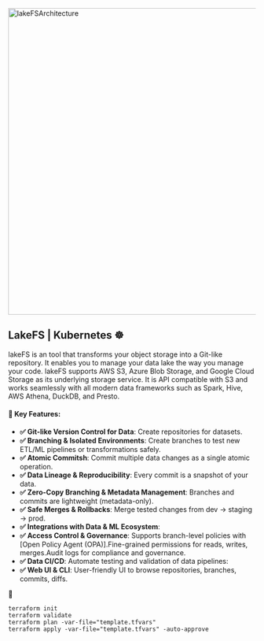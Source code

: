 <img width="1121" height="623" alt="lakeFSArchitecture" src="https://github.com/user-attachments/assets/a2832069-0729-4767-8ebf-9f3ec15b9c92" />



## LakeFS | Kubernetes ☸️
lakeFS is an tool that transforms your object storage into a Git-like repository. It enables you to manage your data lake the way you manage your code. lakeFS supports AWS S3, Azure Blob Storage, and Google Cloud Storage as its underlying storage service. It is API compatible with S3 and works seamlessly with all modern data frameworks such as Spark, Hive, AWS Athena, DuckDB, and Presto.

#### 🎯 Key Features:

- **✅ Git-like Version Control for Data**: Create repositories for datasets.
- **✅ Branching & Isolated Environments**: Create branches to test new ETL/ML pipelines or transformations safely.
- **✅ Atomic Commitsh**: Commit multiple data changes as a single atomic operation.
- **✅ Data Lineage & Reproducibility**: Every commit is a snapshot of your data.
- **✅ Zero-Copy Branching & Metadata Management**: Branches and commits are lightweight (metadata-only).
- **✅ Safe Merges & Rollbacks**: Merge tested changes from dev → staging → prod.
- **✅ Integrations with Data & ML Ecosystem**:
- **✅ Access Control & Governance**: Supports branch-level policies with [Open Policy Agent (OPA)].Fine-grained permissions for reads, writes, merges.Audit logs for compliance and governance.
- **✅ Data CI/CD**: Automate testing and validation of data pipelines:
- **✅ Web UI & CLI**: User-friendly UI to browse repositories, branches, commits, diffs.


🚀 
```
terraform init
terraform validate
terraform plan -var-file="template.tfvars"
terraform apply -var-file="template.tfvars" -auto-approve
```





